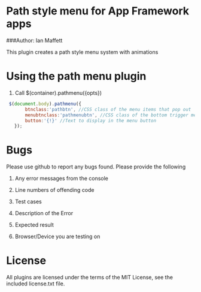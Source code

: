 # Path style menu for App Framework apps

###Author: Ian Maffett

This plugin creates a path style menu system with animations

# Using the path menu plugin

1) Call $(container).pathmenu({opts})



```js
 $(document.body).pathmenu({
       btnclass:'pathbtn', //CSS class of the menu items that pop out
       menubtnclass:'pathmenubtn', //CSS class of the bottom trigger menu
       button:'{!}' //Text to display in the menu button
   });

 ```
 
# Bugs

Please use github to report any bugs found.  Please provide the following

1. Any error messages from the console

2. Line numbers of offending code

3. Test cases

4. Description of the Error

5. Expected result

6. Browser/Device you are testing on


# License

All plugins are licensed under the terms of the MIT License, see the included license.txt file.